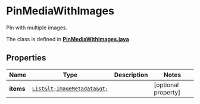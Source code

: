 

# PinMediaWithImages

Pin with multiple images.

The class is defined in **[PinMediaWithImages.java](../../src/main/java/org/openapitools/model/PinMediaWithImages.java)**

## Properties

Name | Type | Description | Notes
------------ | ------------- | ------------- | -------------
**items** | [`List&lt;ImageMetadata&gt;`](ImageMetadata.md) |  |  [optional property]




